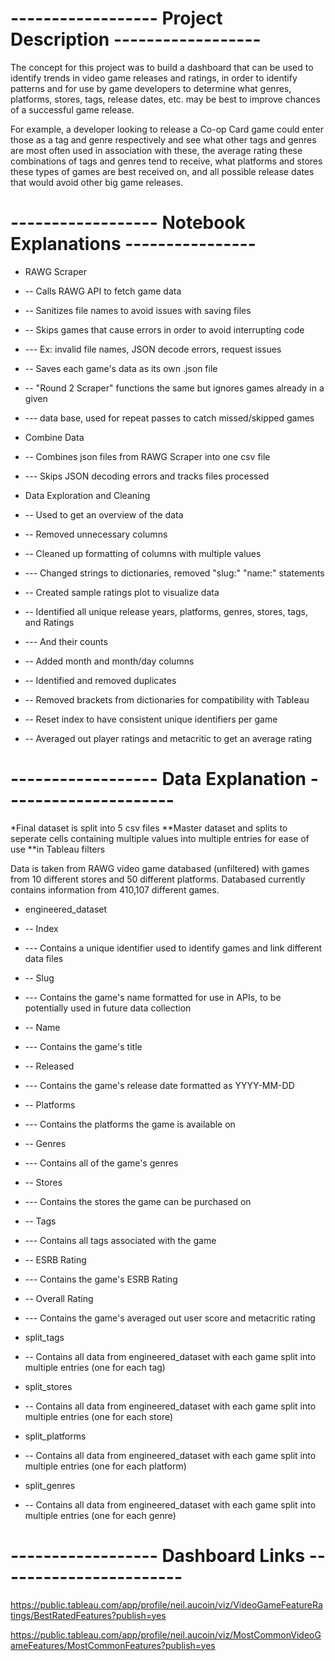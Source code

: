 # ------------------ Project Description ------------------
The concept for this project was to build a dashboard that can be used to identify trends in video game releases and ratings, in order to identify patterns and for use by game developers to determine what genres, platforms, stores, tags, release dates, etc. may be best to improve chances of a successful game release.

For example, a developer looking to release a Co-op Card game could enter those as a tag and genre respectively and see what other tags and genres are most often used in association with these, the average rating these combinations of tags and genres tend to receive, what platforms and stores these types of games are best received on, and all possible release dates that would avoid other big game releases.


# ------------------ Notebook Explanations ----------------
- RAWG Scraper
- -- Calls RAWG API to fetch game data
- -- Sanitizes file names to avoid issues with saving files
- -- Skips games that cause errors in order to avoid interrupting code
- --- Ex: invalid file names, JSON decode errors, request issues
- -- Saves each game's data as its own .json file
- -- "Round 2 Scraper" functions the same but ignores games already in a given
- --- data base, used for repeat passes to catch missed/skipped games

- Combine Data
- -- Combines json files from RAWG Scraper into one csv file
- --- Skips JSON decoding errors and tracks files processed

- Data Exploration and Cleaning
- -- Used to get an overview of the data
- -- Removed unnecessary columns
- -- Cleaned up formatting of columns with multiple values
- --- Changed strings to dictionaries, removed "slug:" "name:" statements
- -- Created sample ratings plot to visualize data
- -- Identified all unique release years, platforms, genres, stores, tags, and Ratings
- --- And their counts
- -- Added month and month/day columns
- -- Identified and removed duplicates
- -- Removed brackets from dictionaries for compatibility with Tableau
- -- Reset index to have consistent unique identifiers per game
- -- Averaged out player ratings and metacritic to get an average rating


# ------------------ Data Explanation ---------------------
*Final dataset is split into 5 csv files
**Master dataset and splits to seperate cells containing multiple values into multiple entries for ease of use **in Tableau filters

Data is taken from RAWG video game databased (unfiltered) with games from 10 different stores and 50 different platforms. Databased currently contains information from 410,107 different games.

- engineered_dataset
- -- Index
- --- Contains a unique identifier used to identify games and link different data files
- -- Slug
- --- Contains the game's name formatted for use in APIs, to be potentially used in future data collection
- -- Name
- --- Contains the game's title
- -- Released
- --- Contains the game's release date formatted as YYYY-MM-DD
- -- Platforms
- --- Contains the platforms the game is available on
- -- Genres
- --- Contains all of the game's genres
- -- Stores
- --- Contains the stores the game can be purchased on
- -- Tags
- --- Contains all tags associated with the game
- -- ESRB Rating
- --- Contains the game's ESRB Rating
- -- Overall Rating
- --- Contains the game's averaged out user score and metacritic rating

- split_tags
- -- Contains all data from engineered_dataset with each game split into multiple entries (one for each tag)

- split_stores
- -- Contains all data from engineered_dataset with each game split into multiple entries (one for each store)

- split_platforms
- -- Contains all data from engineered_dataset with each game split into multiple entries (one for each platform)

- split_genres
- -- Contains all data from engineered_dataset with each game split into multiple entries (one for each genre)


# ------------------ Dashboard Links -----------------------
https://public.tableau.com/app/profile/neil.aucoin/viz/VideoGameFeatureRatings/BestRatedFeatures?publish=yes

https://public.tableau.com/app/profile/neil.aucoin/viz/MostCommonVideoGameFeatures/MostCommonFeatures?publish=yes
